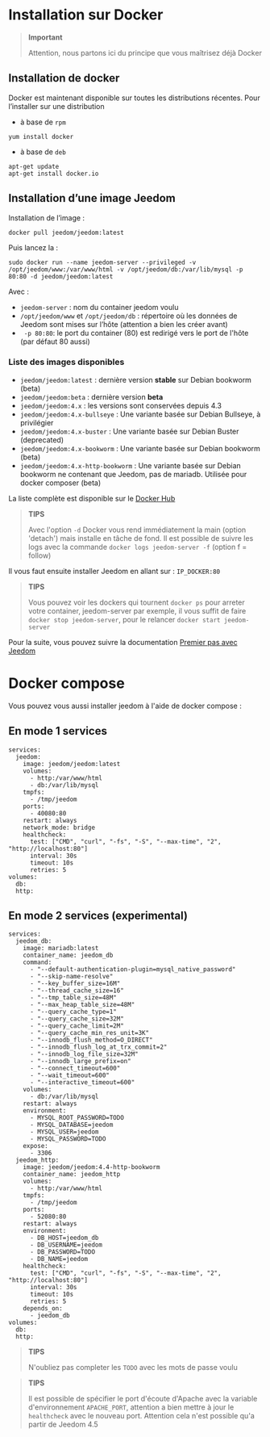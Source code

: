 # Installation sur Docker

> **Important**
>
> Attention, nous partons ici du principe que vous maîtrisez déjà Docker

## Installation de docker

Docker est maintenant disponible sur toutes les distributions récentes.
Pour l’installer sur une distribution

-   à base de ``rpm``

````
yum install docker
````

-   à base de ``deb``

````
apt-get update
apt-get install docker.io
````

## Installation d’une image Jeedom

Installation de l’image :

``docker pull jeedom/jeedom:latest``

Puis lancez la :

``sudo docker run --name jeedom-server --privileged -v /opt/jeedom/www:/var/www/html -v /opt/jeedom/db:/var/lib/mysql -p 80:80 -d jeedom/jeedom:latest``

Avec :

-   ``jeedom-server`` : nom du container jeedom voulu
-   ``/opt/jeedom/www`` et ``/opt/jeedom/db`` : répertoire où les données de Jeedom sont mises sur l’hôte (attention a bien les créer avant)
-  `` -p 80:80``: le port du container (80) est redirigé vers le port de l'hôte (par défaut 80 aussi)

### Liste des images disponibles
- `jeedom/jeedom:latest` : dernière version **stable** sur Debian bookworm (beta)
- `jeedom/jeedom:beta` : dernière version **beta**
- `jeedom/jeedom:4.x` : les versions sont conservées depuis 4.3
- `jeedom/jeedom:4.x-bullseye` : Une variante basée sur Debian Bullseye, à privilégier
- `jeedom/jeedom:4.x-buster` : Une variante basée sur Debian Buster (deprecated)
- `jeedom/jeedom:4.x-bookworm` : Une variante basée sur Debian bookworm (beta)
- `jeedom/jeedom:4.x-http-bookworm` : Une variante basée sur Debian bookworm ne contenant que Jeedom, pas de mariadb. Utilisée pour docker composer (beta)

La liste complète est disponible sur le [Docker Hub](https://hub.docker.com/r/jeedom/jeedom/tags)

> **TIPS**
>
> Avec l'option `-d` Docker vous rend immédiatement la main (option 'detach') mais installe en tâche de fond. Il est possible de suivre les logs avec la commande `docker logs jeedom-server -f` (option f = follow)

Il vous faut ensuite installer Jeedom en allant sur : ``IP_DOCKER:80``

> **TIPS**
>
> Vous pouvez voir les dockers qui tournent ``docker ps`` pour arreter votre container, jeedom-server par exemple, il vous suffit de faire ``docker stop jeedom-server``, pour le relancer ``docker start jeedom-server``

Pour la suite, vous pouvez suivre la documentation [Premier pas avec Jeedom](../premiers-pas/index)


# Docker compose

Vous pouvez vous aussi installer jeedom à l'aide de docker compose : 

## En mode 1 services

```
services:
  jeedom:
    image: jeedom/jeedom:latest
    volumes:
      - http:/var/www/html
      - db:/var/lib/mysql
    tmpfs:
      - /tmp/jeedom
    ports:
      - 40080:80
    restart: always
    network_mode: bridge
    healthcheck:
      test: ["CMD", "curl", "-fs", "-S", "--max-time", "2", "http://localhost:80"]
      interval: 30s
      timeout: 10s
      retries: 5
volumes:
  db:
  http:
```


## En mode 2 services (experimental)

```
services:
  jeedom_db:
    image: mariadb:latest
    container_name: jeedom_db
    command: 
      - "--default-authentication-plugin=mysql_native_password"
      - "--skip-name-resolve"
      - "--key_buffer_size=16M"
      - "--thread_cache_size=16"
      - "--tmp_table_size=48M"
      - "--max_heap_table_size=48M"
      - "--query_cache_type=1"
      - "--query_cache_size=32M"
      - "--query_cache_limit=2M"
      - "--query_cache_min_res_unit=3K"
      - "--innodb_flush_method=O_DIRECT"
      - "--innodb_flush_log_at_trx_commit=2"
      - "--innodb_log_file_size=32M"
      - "--innodb_large_prefix=on"
      - "--connect_timeout=600"
      - "--wait_timeout=600"
      - "--interactive_timeout=600"
    volumes:
      - db:/var/lib/mysql
    restart: always
    environment:
      - MYSQL_ROOT_PASSWORD=TODO
      - MYSQL_DATABASE=jeedom
      - MYSQL_USER=jeedom
      - MYSQL_PASSWORD=TODO
    expose:
      - 3306
  jeedom_http:
    image: jeedom/jeedom:4.4-http-bookworm
    container_name: jeedom_http
    volumes:
      - http:/var/www/html
    tmpfs:
      - /tmp/jeedom
    ports:
      - 52080:80
    restart: always
    environment:
      - DB_HOST=jeedom_db
      - DB_USERNAME=jeedom
      - DB_PASSWORD=TODO
      - DB_NAME=jeedom
    healthcheck:
      test: ["CMD", "curl", "-fs", "-S", "--max-time", "2", "http://localhost:80"]
      interval: 30s
      timeout: 10s
      retries: 5
    depends_on:
      - jeedom_db
volumes:
  db:
  http:
```

>**TIPS**
>
>N'oubliez pas completer les `TODO` avec les mots de passe voulu

>**TIPS**
>
> Il est possible de spécifier le port d'écoute d'Apache avec la variable d'environnement `APACHE_PORT`, attention a bien mettre à jour le `healthcheck` avec le nouveau port. Attention cela n'est possible qu'a partir de Jeedom 4.5
